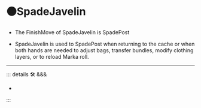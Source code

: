 # 🟠<move>SpadeJavelin</move>

- The FinishMove of SpadeJavelin is SpadePost

- SpadeJavelin is used to SpadePost when returning to the cache or when both hands are needed to adjust bags, transfer bundles, modify clothing layers, or to reload Marka roll.

---

<!-- =================================================== -->
<!-- =================================================== -->
<!-- =================================================== -->
<!-- =================================================== -->
<!-- =================================================== -->
::: details 🛠 <dev>&&&</dev>

-

:::
